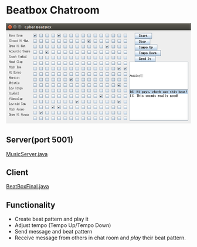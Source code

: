 # Beatbox Chatroom

![beatbox chatroom client](/images/beatbox.png)

## Server(port 5001) 
[MusicServer.java](/BeatBoxServer/src/com/zhz/BBServer/MusicServer.java)

## Client
[BeatBoxFinal.java](/BeatBox/src/com/zhz/BeatBox/BeatBoxFinal.java)

## Functionality
* Create beat pattern and play it
* Adjust tempo (Tempo Up/Tempo Down)
* Send message and beat pattern
* Receive message from others in chat room and _play_ their beat pattern.